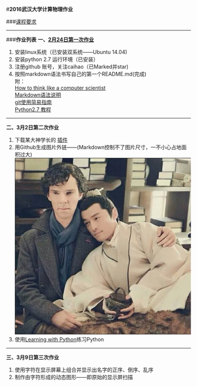 #**2016武汉大学计算物理作业**

###[课程要求](https://github.com/caihao/computational_physics_whu/blob/master/README.md)

--------------------

###**作业列表**
**一、[2月24日第一次作业](https://github.com/caihao/computational_physics_whu/blob/master/Exercises.md)**

1. 安装linux系统（已安装双系统——Ubuntu 14.04)<br/>
2. 安装python 2.7 运行环境（已安装）<br/>
3. 注册github 账号，关注caihao（已Marked并star)<br/>
4. 按照markdown语法书写自己的第一个README.md(完成)<br/>
   附：<br/>
   [How to think like a computer scientist](http://www.openbookproject.net/thinkcs/python/english2e/)<br/>
   [Markdown语法说明](http://www.appinn.com/markdown/#p)<br/>
   [git使用简易指南](http://www.bootcss.com/p/git-guide/)<br/>
   [Python2.7 教程](http://www.liaoxuefeng.com/wiki/001374738125095c955c1e6d8bb493182103fac9270762a000)<br/>

--------------------

**二、3月2日第二次作业**

1. 下载某大神学长的  [插件](https://github.com/Ron89/thesaurus_query.vim)<br/>
2. 用Github生成图片外链——(Markdown控制不了图片尺寸，一不小心占地面积过大)
   ![迷の卷福](https://raw.githubusercontent.com/luokaifa-whu/computationalphysics_N2014301580293/master/QQ.20160308141916.png)
3. 使用[Learning with Python](http://interactivepython.org/runestone/static/thinkcspy/index.html)练习Python

--------------------

**三、3月9日第三次作业**

1. 使用字符在显示屏幕上组合并显示出名字的正序、倒序、乱序
2. 制作由字符形成的动态图形——即原始的显示屏扫描
